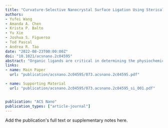 ```yaml
---
title: "Curvature-Selective Nanocrystal Surface Ligation Using Sterically-Encumbered Metal-Coordinating Ligands"
authors:
- Yufei Wang
- Amanda A. Chen
- Krista P. Balto
- Yu Xie
- Joshua S. Figueroa
- Tod Pascal
- Andrea R. Tao
date: "2022-08-23T00:00:00Z"
doi: "10.1021/acsnano.2c04595"
abstract: "Organic ligands are critical in determining the physiochemical properties of inorganic nanocrystals. However, precise nanocrystal surface modification is extremely difficult to achieve. Most research focuses on finding ligands that fully passivate the nanocrystal surface, with an emphasis on the supramolecular structure generated by the ligand shell. Inspired by molecular metal-coordination complexes, we devised an approach based on ligand anchoring groups that are flanked by encumbering organic substituents and are chemoselective for binding to nanocrystal corner, edge, and facet sites. Through experiment and theory, we affirmed that the surface-ligand steric pressures generated by these organic substituents are significant enough to impede binding to regions of low nanocurvature, such as nanocrystal facets, and to promote binding to regions of high curvature such as nanocrystal edges."
links:
- name: Main Paper
  url: "publication/acsnano.2c04595/073.acsnano.2c04595.pdf"

- name: Supporting Material
  url: "publication/acsnano.2c04595/073.acsnano.2c04595_si_001.pdf"


publication: "ACS Nano"
publication_types: ["article-journal"]
---
```


Add the publication's full text or supplementary notes here.
